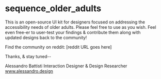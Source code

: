# sequence_older_adults

This is an open-source UI kit for designers focused on addressing the accessibility needs of older adults. 
Please feel free to use as you wish. 
Feel even free-er to user-test your findings & contribute them along with updated designs back to the community! 

Find the community on reddit: [reddit URL goes here]

Thanks, & stay tuned--

Alessandro Battisti
Interaction Designer & Design Researcher
www.alessandro.design
